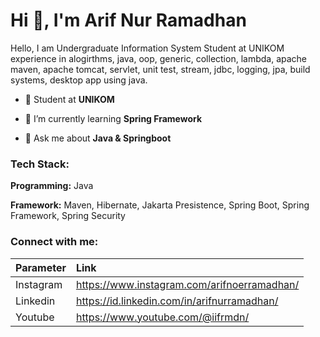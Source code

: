 <h1>Hi 👋, I'm Arif Nur Ramadhan</h1>


<!-- <h3>A Java Spring Boot Programmer from Indonesia</h3> -->

<p>Hello, I am Undergraduate Information System Student at UNIKOM experience in alogirthms, java, oop, generic, collection, lambda, apache maven, apache tomcat, servlet, unit test, stream, jdbc, logging, jpa, build systems, desktop app using java.</p>

- 🏫 Student at **UNIKOM**

- 🌱 I’m currently learning **Spring Framework**

- 💬 Ask me about **Java & Springboot**



<h3 align="left">Tech Stack:</h3>

**Programming:** Java

**Framework:** Maven, Hibernate, Jakarta Presistence, Spring Boot, Spring Framework, Spring Security


<h3 align="left">Connect with me:</h3>

| Parameter |    Link      |
| :-------- | :------------------------- |
| Instagram | https://www.instagram.com/arifnoerramadhan/ |
| Linkedin  | https://id.linkedin.com/in/arifnurramadhan/ |
| Youtube   | https://www.youtube.com/@iifrmdn/ |


  




